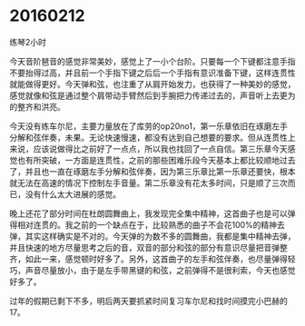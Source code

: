 # 20160212

练琴2小时

今天音阶琶音的感觉非常美妙，感觉上了一小个台阶。只要每一个下键都注意手指不要抬得过高，并且前一个手指下键之后后一个手指有意识准备下键，这样连贯性就能做得更好。今天弹和弦，也注重了从肩开始发力，也获得了一种美妙的感觉，感觉就像和弦是通过整个肩带动手臂然后到手腕把力传递过去的，声音听上去更为的整齐和洪亮。

今天没有练车尔尼，主要力量放在了库劳的op20no1，第一乐章依旧在琢磨左手分解和弦伴奏，未果。无论快速慢速，都没有达到自己想要的要求。但从连贯性上来说，应该说做得比之前好了一点点，所以我也找回了一点自信。第三乐章今天感觉也有所突破，一方面是连贯性，之前的那些困难乐段今天基本上都比较顺地过去了，并且也一直在琢磨左手分解和弦伴奏，因为第三乐章比第一乐章还要快，根本就无法在高速的情况下控制左手音量。第二乐章没有花太多时间，只是顺了三次而已，没有什么太大进展的感觉。

晚上还花了部分时间在杜朗圆舞曲上，我发现完全集中精神，这首曲子也是可以弹得相对连贯的。我之前的一个缺点在于，比较熟悉的曲子不会花100%的精神去弹，其实这样确实是不对的。今天弹的为数不多的圆舞曲，我都是集中精神去弹，并且快速的地方尽量思考之后的音，双音的部分和弦的部分有意识尽量把音弹整齐，如此一来，感觉顿时好多了。另外，这首曲子的左手和弦伴奏，也尽量弹得轻巧，声音尽量放小，由于是左手带黑键的和弦，之前弹得不是很利索，今天也感觉好多了。

过年的假期已剩下不多，明后两天要抓紧时间复习车尔尼和找时间摸完小巴赫的17。